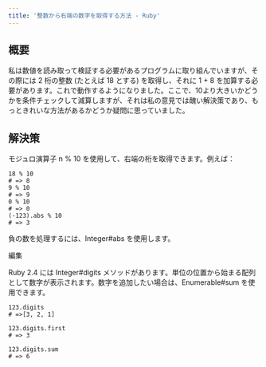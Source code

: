 ```yaml
---
title: '整数から右端の数字を取得する方法 - Ruby'
---
```


## 概要
私は数値を読み取って検証する必要があるプログラムに取り組んでいますが、その際には 2 桁の整数 (たとえば 18 とする) を取得し、それに 1 + 8 を加算する必要があります。これで動作するようになりました。ここで、10より大きいかどうかを条件チェックして減算しますが、それは私の意見では醜い解決策であり、もっときれいな方法があるかどうか疑問に思っていました。

## 解決策
モジュロ演算子 n % 10 を使用して、右端の桁を取得できます。例えば：

```
18 % 10
# => 8 
9 % 10
# => 9 
0 % 10
# => 0
(-123).abs % 10
# => 3 

```
負の数を処理するには、Integer#abs を使用します。

編集

Ruby 2.4 には Integer#digits メソッドがあります。単位の位置から始まる配列として数字が表示されます。数字を追加したい場合は、Enumerable#sum を使用できます。

```
123.digits
# =>[3, 2, 1]

123.digits.first
# => 3

123.digits.sum
# => 6 

```
